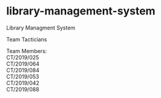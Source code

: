 # library-management-system

Library Managment System

Team Tacticians


Team Members:  
CT/2019/025   
CT/2019/064  
CT/2019/084  
CT/2019/053  
CT/2019/042  
CT/2019/088
